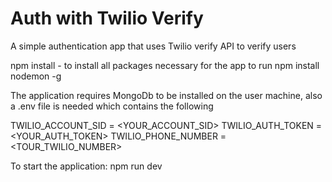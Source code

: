 # Auth with Twilio Verify
A simple authentication app that uses Twilio verify API to verify users

npm install - to install all packages necessary for the app to run
npm install nodemon -g

The application requires MongoDb to be installed on the user machine, also a .env file is needed which contains the following 

TWILIO_ACCOUNT_SID = <YOUR_ACCOUNT_SID>
TWILIO_AUTH_TOKEN = <YOUR_AUTH_TOKEN>
TWILIO_PHONE_NUMBER = <TOUR_TWILIO_NUMBER>

To start the application: npm run dev
